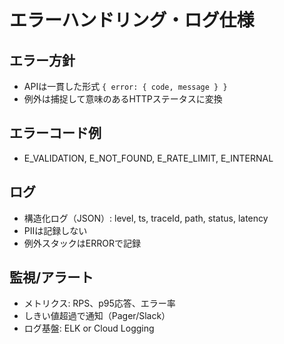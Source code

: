 # エラーハンドリング・ログ仕様

## エラー方針
- APIは一貫した形式 `{ error: { code, message } }`
- 例外は捕捉して意味のあるHTTPステータスに変換

## エラーコード例
- E_VALIDATION, E_NOT_FOUND, E_RATE_LIMIT, E_INTERNAL

## ログ
- 構造化ログ（JSON）: level, ts, traceId, path, status, latency
- PIIは記録しない
- 例外スタックはERRORで記録

## 監視/アラート
- メトリクス: RPS、p95応答、エラー率
- しきい値超過で通知（Pager/Slack）
- ログ基盤: ELK or Cloud Logging
